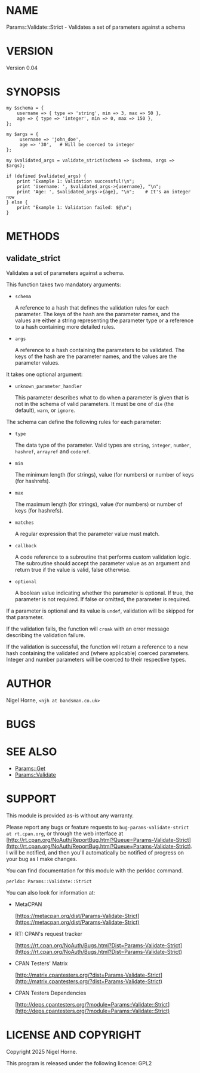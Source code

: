 # NAME

Params::Validate::Strict - Validates a set of parameters against a schema

# VERSION

Version 0.04

# SYNOPSIS

    my $schema = {
        username => { type => 'string', min => 3, max => 50 },
        age => { type => 'integer', min => 0, max => 150 },
    };

    my $args = {
         username => 'john_doe',
         age => '30',   # Will be coerced to integer
    };

    my $validated_args = validate_strict(schema => $schema, args => $args);

    if (defined $validated_args) {
        print "Example 1: Validation successful!\n";
        print 'Username: ', $validated_args->{username}, "\n";
        print 'Age: ', $validated_args->{age}, "\n";    # It's an integer now
    } else {
        print "Example 1: Validation failed: $@\n";
    }

# METHODS

## validate\_strict

Validates a set of parameters against a schema.

This function takes two mandatory arguments:

- `schema`

    A reference to a hash that defines the validation rules for each parameter.  The keys of the hash are the parameter names, and the values are either a string representing the parameter type or a reference to a hash containing more detailed rules.

- `args`

    A reference to a hash containing the parameters to be validated.  The keys of the hash are the parameter names, and the values are the parameter values.

It takes one optional argument:

- `unknown_parameter_handler`

    This parameter describes what to do when a parameter is given that is not in the schema of valid parameters.
    It must be one of `die` (the default), `warn`, or `ignore`.

The schema can define the following rules for each parameter:

- `type`

    The data type of the parameter.  Valid types are `string`, `integer`, `number`, `hashref`, `arrayref` and `coderef`.

- `min`

    The minimum length (for strings), value (for numbers) or number of keys (for hashrefs).

- `max`

    The maximum length (for strings), value (for numbers) or number of keys (for hashrefs).

- `matches`

    A regular expression that the parameter value must match.

- `callback`

    A code reference to a subroutine that performs custom validation logic. The subroutine should accept the parameter value as an argument and return true if the value is valid, false otherwise.

- `optional`

    A boolean value indicating whether the parameter is optional. If true, the parameter is not required.  If false or omitted, the parameter is required.

If a parameter is optional and its value is `undef`,
validation will be skipped for that parameter.

If the validation fails, the function will `croak` with an error message describing the validation failure.

If the validation is successful, the function will return a reference to a new hash containing the validated and (where applicable) coerced parameters.  Integer and number parameters will be coerced to their respective types.

# AUTHOR

Nigel Horne, `<njh at bandsman.co.uk>`

# BUGS

# SEE ALSO

- [Params::Get](https://metacpan.org/pod/Params%3A%3AGet)
- [Params::Validate](https://metacpan.org/pod/Params%3A%3AValidate)

# SUPPORT

This module is provided as-is without any warranty.

Please report any bugs or feature requests to `bug-params-validate-strict at rt.cpan.org`,
or through the web interface at
[http://rt.cpan.org/NoAuth/ReportBug.html?Queue=Params-Validate-Strict](http://rt.cpan.org/NoAuth/ReportBug.html?Queue=Params-Validate-Strict).
I will be notified, and then you'll
automatically be notified of progress on your bug as I make changes.

You can find documentation for this module with the perldoc command.

    perldoc Params::Validate::Strict

You can also look for information at:

- MetaCPAN

    [https://metacpan.org/dist/Params-Validate-Strict](https://metacpan.org/dist/Params-Validate-Strict)

- RT: CPAN's request tracker

    [https://rt.cpan.org/NoAuth/Bugs.html?Dist=Params-Validate-Strict](https://rt.cpan.org/NoAuth/Bugs.html?Dist=Params-Validate-Strict)

- CPAN Testers' Matrix

    [http://matrix.cpantesters.org/?dist=Params-Validate-Strict](http://matrix.cpantesters.org/?dist=Params-Validate-Strict)

- CPAN Testers Dependencies

    [http://deps.cpantesters.org/?module=Params::Validate::Strict](http://deps.cpantesters.org/?module=Params::Validate::Strict)

# LICENSE AND COPYRIGHT

Copyright 2025 Nigel Horne.

This program is released under the following licence: GPL2
